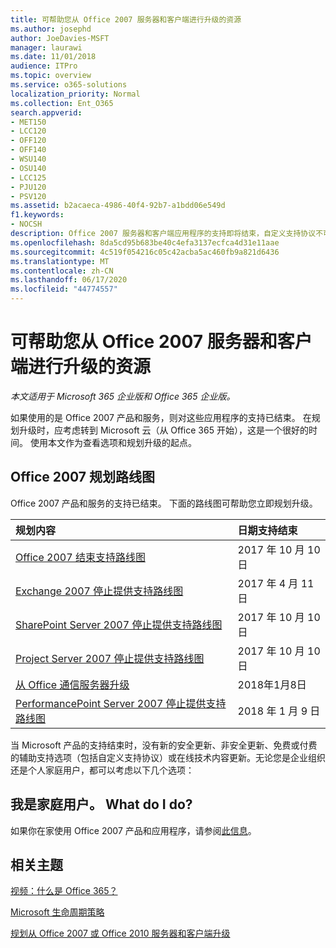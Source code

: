 ```yaml
---
title: 可帮助您从 Office 2007 服务器和客户端进行升级的资源
ms.author: josephd
author: JoeDavies-MSFT
manager: laurawi
ms.date: 11/01/2018
audience: ITPro
ms.topic: overview
ms.service: o365-solutions
localization_priority: Normal
ms.collection: Ent_O365
search.appverid:
- MET150
- LCC120
- OFF120
- OFF140
- WSU140
- OSU140
- LCC125
- PJU120
- PSV120
ms.assetid: b2acaeca-4986-40f4-92b7-a1bdd06e549d
f1.keywords:
- NOCSH
description: Office 2007 服务器和客户端应用程序的支持即将结束，自定义支持协议不可用。 使用本文立即开始规划升级。
ms.openlocfilehash: 8da5cd95b683be40c4efa3137ecfca4d31e11aae
ms.sourcegitcommit: 4c519f054216c05c42acba5ac460fb9a821d6436
ms.translationtype: MT
ms.contentlocale: zh-CN
ms.lasthandoff: 06/17/2020
ms.locfileid: "44774557"
---
```

# <a name="resources-to-help-you-upgrade-from-office-2007-servers-and-clients"></a>可帮助您从 Office 2007 服务器和客户端进行升级的资源

*本文适用于 Microsoft 365 企业版和 Office 365 企业版。*

如果使用的是 Office 2007 产品和服务，则对这些应用程序的支持已结束。 在规划升级时，应考虑转到 Microsoft 云（从 Office 365 开始），这是一个很好的时间。 使用本文作为查看选项和规划升级的起点。
      
## <a name="office-2007-planning-roadmaps"></a>Office 2007 规划路线图
  
Office 2007 产品和服务的支持已结束。 下面的路线图可帮助您立即规划升级。

|**规划内容**|**日期支持结束**|
|:-----|:-----|
|[Office 2007 结束支持路线图](https://docs.microsoft.com/DeployOffice/office-2007-end-support-roadmap) <br/> |2017 年 10 月 10 日  <br/> |
|[Exchange 2007 停止提供支持路线图](exchange-2007-end-of-support.md) <br/> |2017 年 4 月 11 日  <br/> |
|[SharePoint Server 2007 停止提供支持路线图](sharepoint-2007-end-of-support.md) <br/> |2017 年 10 月 10 日  <br/> |
|[Project Server 2007 停止提供支持路线图](project-server-2007-end-of-support.md) <br/> |2017 年 10 月 10 日  <br/> |
|[从 Office 通信服务器升级](https://docs.microsoft.com/SkypeForBusiness/plan-your-deployment/upgrade) <br/> |2018年1月8日  <br/> |
|[PerformancePoint Server 2007 停止提供支持路线图](pps-2007-end-of-support.md) <br/> |2018 年 1 月 9 日  <br/> |
   
当 Microsoft 产品的支持结束时，没有新的安全更新、非安全更新、免费或付费的辅助支持选项（包括自定义支持协议）或在线技术内容更新。无论您是企业组织还是个人家庭用户，都可以考虑以下几个选项：

## <a name="im-a-home-user-what-do-i-do"></a>我是家庭用户。 What do I do?

如果你在家使用 Office 2007 产品和应用程序，请参阅[此信息](plan-upgrade-previous-versions-office.md#im-a-home-user-what-do-i-do)。
     
## <a name="related-topics"></a>相关主题

[视频：什么是 Office 365？](https://support.office.com/article/847caf12-2589-452c-8aca-1c009797678b.aspx)
  
[Microsoft 生命周期策略](https://go.microsoft.com/fwlink/?linkid=865200)

[规划从 Office 2007 或 Office 2010 服务器和客户端升级](plan-upgrade-previous-versions-office.md)
  

